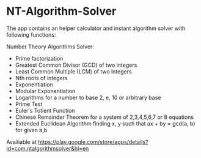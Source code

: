 # NT-Algorithm-Solver
The app contains an helper calculator and instant algorithm solver with following functions:

Number Theory Algorithms Solver:

- Prime factorization
- Greatest Common Divisor (GCD) of two integers
- Least Common Multiple (LCM) of two integers
- Nth roots of integers
- Exponentiation
- Modular Exponentiation
- Logarithms for a number to base 2, e, 10 or arbitrary base
- Prime Test
- Euler's Totient Function
- Chinese Remainder Theorem for a system of 2,3,4,5,6,7 or 8 equations
- Extended Euclidean Algorithm finding x, y such that ax + by = gcd(a, b) for given a,b

Availiable at https://play.google.com/store/apps/details?id=com.ntalgorithmsolver&hl=en

